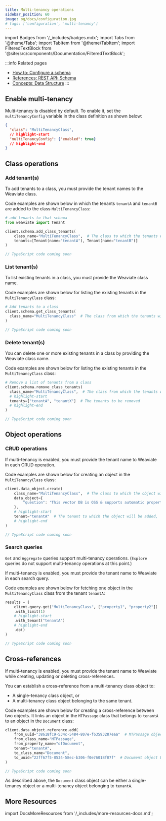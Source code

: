 ```yaml
---
title: Multi-tenancy operations
sidebar_position: 60
image: og/docs/configuration.jpg
# tags: ['configuration', 'multi-tenancy']
---
```


import Badges from '/_includes/badges.mdx';
import Tabs from '@theme/Tabs';
import TabItem from '@theme/TabItem';
import FilteredTextBlock from '@site/src/components/Documentation/FilteredTextBlock';

<Badges/>

:::info Related pages
- [How to: Configure a schema](../configuration/schema-configuration.md)
- [References: REST API: Schema](../api/rest/schema.md)
- [Concepts: Data Structure](../concepts/data.md#multi-tenancy)
:::

## Enable multi-tenancy

Multi-tenancy is disabled by default. To enable it, set the `multiTenancyConfig` variable in the class definition as shown below:

```json
{
  "class": "MultiTenancyClass",
  // highlight-start
  "multiTenancyConfig": {"enabled": true}
  // highlight-end
}
```

## Class operations

### Add tenant(s)

To add tenants to a class, you must provide the tenant names to the Weaviate class.

Code examples are shown below in which the tenants `tenantA` and `tenantB` are added to the class `MultiTenancyClass`:

<!-- TODO: Refactor code examples to separate out Python/TS/etc. files -->
<!-- TODO: Add TS/Go/Java examples -->

<Tabs groupId="languages">
  <TabItem value="py" label="Python">

  ```python
  # add tenants to that schema
  from weaviate import Tenant

  client.schema.add_class_tenants(
      class_name="MultiTenancyClass",  # The class to which the tenants will be added
      tenants=[Tenant(name="tenantA"), Tenant(name="tenantB")]
  )
  ```

  </TabItem>
  <TabItem value="js" label="TypeScript">

  ```ts
  // TypeScript code coming soon
  ```

  </TabItem>
</Tabs>

### List tenant(s)

To list existing tenants in a class, you must provide the Weaviate class name.

Code examples are shown below for listing the existing tenants in the `MultiTenancyClass` class:

<Tabs groupId="languages">
  <TabItem value="py" label="Python">

  ```python
  # Add tenants to a class
  client.schema.get_class_tenants(
    class_name="MultiTenancyClass"  # The class from which the tenants will be retrieved
  )
  ```

  </TabItem>
  <TabItem value="js" label="TypeScript">

  ```ts
  // TypeScript code coming soon
  ```

  </TabItem>
</Tabs>

### Delete tenant(s)

You can delete one or more existing tenants in a class by providing the Weaviate class name.

Code examples are shown below for listing the existing tenants in the `MultiTenancyClass` class:

<Tabs groupId="languages">
  <TabItem value="py" label="Python">

  ```python
  # Remove a list of tenants from a class
  client.schema.remove_class_tenants(
    class_name="MultiTenancyClass",  # The class from which the tenants will be removed
    # highlight-start
    tenants=["tenantA", "tenantX"]  # The tenants to be removed
    # highlight-end
  )
  ```

  </TabItem>
  <TabItem value="js" label="TypeScript">

  ```ts
  // TypeScript code coming soon
  ```

  </TabItem>
</Tabs>

## Object operations

### CRUD operations

If multi-tenancy is enabled, you must provide the tenant name to Weaviate in each CRUD operation.

Code examples are shown below for creating an object in the `MultiTenancyClass` class:

<Tabs groupId="languages">
  <TabItem value="py" label="Python">

  ```python
  client.data_object.create(
      class_name="MultiTenancyClass",  # The class to which the object will be added
      data_object={
          "question": "This vector DB is OSS & supports automatic property type inference on import"
      },
      # highlight-start
      tenant="tenantA"  # The tenant to which the object will be added,
      # highlight-end
  )
  ```

  </TabItem>
  <TabItem value="js" label="TypeScript">

  ```ts
  // TypeScript code coming soon
  ```

  </TabItem>
</Tabs>

### Search queries

`Get` and `Aggregate` queries support multi-tenancy operations. (`Explore` queries do not support multi-tenancy operations at this point.)

If multi-tenancy is enabled, you must provide the tenant name to Weaviate in each search query.

Code examples are shown below for fetching one object in the `MultiTenancyClass` class from the tenant `tenantA`:

<Tabs groupId="languages">
  <TabItem value="py" label="Python">

  ```python
  results = (
      client.query.get("MultiTenancyClass", ["property1", "property2"])
      .with_limit(1)
      # highlight-start
      .with_tenant("tenantA")
      # highlight-end
      .do()
  )
  ```

  </TabItem>
  <TabItem value="js" label="TypeScript">

  ```ts
  // TypeScript code coming soon
  ```

  </TabItem>
</Tabs>

## Cross-references

If multi-tenancy is enabled, you must provide the tenant name to Weaviate while creating, updating or deleting cross-references.

You can establish a cross-reference from a multi-tenancy class object to:
- A single-tenancy class object, or
- A multi-tenancy class object belonging to the same tenant.

Code examples are shown below for creating a cross-reference between two objects. It links an object in the `MTPassage` class that belongs to `tenantA` to an object in the `Document` class:

<Tabs groupId="languages">
  <TabItem value="py" label="Python">

  ```python
  client.data_object.reference.add(
      from_uuid="38618fc9-534c-5484-807e-f63593287eaa"  # MTPassage object UUID
      from_class_name="MTPassage",
      from_property_name="ofDocument",
      tenant="tenantA",
      to_class_name="Document",
      to_uuid="22ff67f5-8534-58ec-b306-f0e76018f07f"  # Document object UUID
  )
  ```

  </TabItem>
  <TabItem value="js" label="TypeScript">

  ```ts
  // TypeScript code coming soon
  ```

  </TabItem>
</Tabs>

As described above, the `Document` class object can be either a single-tenancy object or a multi-tenancy object belonging to `tenantA`.

## More Resources

import DocsMoreResources from '/_includes/more-resources-docs.md';

<DocsMoreResources />

